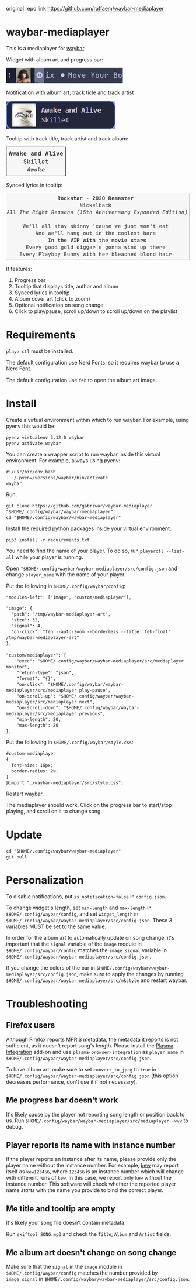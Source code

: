 
original repo link https://github.com/raffaem/waybar-mediaplayer

# waybar-mediaplayer


This is a mediaplayer for [waybar](https://github.com/Alexays/Waybar).

Widget with album art and progress bar:

![progress_bar](./showcase/progress_bar.gif)

Notification with album art, track ticle and track artist

![notification](./showcase/notification.png)

Tooltip with track title, track artist and track album:

![tooltip](./showcase/tooltip.png)

Synced lyrics in tooltip:

![lyrics](./showcase/lyrics.png)

It features:
1. Progress bar
2. Tooltip that displays title, author and album
3. Synced lyrics in tooltip
4. Album cover art (click to zoom)
5. Optional notification on song change
6. Click to play/pause, scroll up/down to scroll up/down on the playlist

# Requirements

`playerctl` must be installed.

The default configuration use Nerd Fonts, so it requires waybar to use a Nerd Font.

The default configuration use `feh` to open the album art image.

# Install

Create a virtual environment within which to run waybar. For example, using pyenv this would be:
```
pyenv virtualenv 3.12.0 waybar
pyenv activate waybar
```

You can create a wrapper script to run waybar inside this virtual environment. For example, always using pyenv:
```
#!/usr/bin/env bash
. ~/.pyenv/versions/waybar/bin/activate
waybar
```

Run:

```
git clone https://github.com/gabriwar/waybar-mediaplayer "$HOME/.config/waybar/waybar-mediaplayer"
cd "$HOME/.config/waybar/waybar-mediaplayer"
```

Install the required python packages inside your virtual environment:
```
pip3 install -r requirements.txt
```

You need to find the name of your player. To do so, run `playerctl --list-all` while your player is running.

Open `"$HOME/.config/waybar/waybar-mediaplayer/src/config.json` and change `player_name` with the name of your player.

Put the following in `$HOME/.config/waybar/config`:

```
"modules-left": ["image", "custom/mediaplayer"],
```

```
"image": {
  "path": "/tmp/waybar-mediaplayer-art",
  "size": 32,
  "signal": 4,
  "on-click": "feh --auto-zoom --borderless --title 'feh-float' /tmp/waybar-mediaplayer-art"
},

"custom/mediaplayer": {
    "exec": "$HOME/.config/waybar/waybar-mediaplayer/src/mediaplayer monitor",
    "return-type": "json",
    "format": "{}",
    "on-click": "$HOME/.config/waybar/waybar-mediaplayer/src/mediaplayer play-pause",
    "on-scroll-up": "$HOME/.config/waybar/waybar-mediaplayer/src/mediaplayer next",
    "on-scroll-down": "$HOME/.config/waybar/waybar-mediaplayer/src/mediaplayer previous",
    "min-length": 20,
    "max-length": 20
},
```

Put the following in `$HOME/.config/waybar/style.css`:

```
#custom-mediaplayer
{
  font-size: 16px;
  border-radius: 2%;
}
@import "./waybar-mediaplayer/src/style.css";
```

Restart waybar.

The mediaplayer should work. Click on the progress bar to start/stop playing, and scroll on it to change song.

# Update

```
cd "$HOME/.config/waybar/waybar-mediaplayer"
git pull
```

# Personalization

To disable notifications, put `is_notification=false` in `config.json`.

To change widget's length, set `min-length` and `max-length` in `$HOME/.config/waybar/config`, and set `widget_length` in `$HOME/.config/waybar/waybar-mediaplayer/src/config.json`. These 3 variables MUST be set to the same value.

In order for the album art to automatically update on song change, it's important that the `signal` variable of the `image` module in `$HOME/.config/waybar/config` matches the `image_signal` variable in `$HOME/.config/waybar/waybar-mediaplayer/src/config.json`.

If you change the colors of the bar in `$HOME/.config/waybar/waybar-mediaplayer/src/config.json`, make sure to apply the changes by running `$HOME/.config/waybar/waybar-mediaplayer/src/mkstyle` and restart waybar.

# Troubleshooting

## Firefox users

Although Firefox reports MPRIS metadata, the metadata it reports is not sufficient, as it doesn't report song's length. Please install the [Plasma Integration](https://addons.mozilla.org/en-US/firefox/addon/plasma-integration) add-on and use `plasma-browser-integration` as `player_name` in `$HOME/.config/waybar/waybar-mediaplayer/src/config.json`.

To have album art, make sure to set `convert_to_jpeg` to `true` in `$HOME/.config/waybar/waybar-mediaplayer/src/config.json` (this option decreases performance, don't use it if not necessary).

## Me progress bar doesn't work

It's likely cause by the player not reporting song length or position back to us. Run `$HOME/.config/waybar/waybar-mediaplayer/src/mediaplayer -vvv` to debug.

## Player reports its name with instance number

If the player reports an instance after its name, please provide only the player name without the instance number. For example, [kew](https://github.com/ravachol/kew) may report itself as `kew123456`, where `123456` is an instance number which will change with different runs of `kew`. In this case, we report only `kew` without the instance number. This software will check whether the reported player name _starts_ with the name you provide to bind the correct player.

## Me title and tooltip are empty

It's likely your song file doesn't contain metadata.

Run `exiftool SONG.mp3` and check the `Title`, `Album` and `Artist` fields.

## Me album art doesn't change on song change

Make sure that the `signal` in the `image` module in `$HOME/.config/waybar/config` matches the number provided by `image_signal` in `$HOME/.config/waybar/waybar-mediaplayer/src/config.json`.

